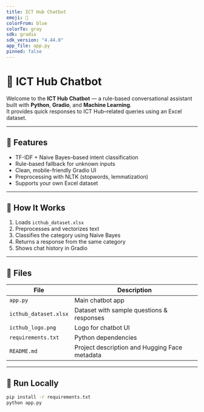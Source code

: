 ```yaml
---
title: ICT Hub Chatbot
emoji: 💬
colorFrom: blue
colorTo: gray
sdk: gradio
sdk_version: "4.44.0"
app_file: app.py
pinned: false
---
```


# 💬 ICT Hub Chatbot

Welcome to the **ICT Hub Chatbot** — a rule-based conversational assistant built with **Python**, **Gradio**, and **Machine Learning**.  
It provides quick responses to ICT Hub–related queries using an Excel dataset.

---

## 🚀 Features
- TF-IDF + Naive Bayes–based intent classification  
- Rule-based fallback for unknown inputs  
- Clean, mobile-friendly Gradio UI  
- Preprocessing with NLTK (stopwords, lemmatization)  
- Supports your own Excel dataset

---

## 🧠 How It Works
1. Loads `icthub_dataset.xlsx`
2. Preprocesses and vectorizes text
3. Classifies the category using Naive Bayes
4. Returns a response from the same category
5. Shows chat history in Gradio

---

## 📂 Files
| File | Description |
|------|--------------|
| `app.py` | Main chatbot app |
| `icthub_dataset.xlsx` | Dataset with sample questions & responses |
| `icthub_logo.png` | Logo for chatbot UI |
| `requirements.txt` | Python dependencies |
| `README.md` | Project description and Hugging Face metadata |

---

## 🧩 Run Locally
```bash
pip install -r requirements.txt
python app.py
